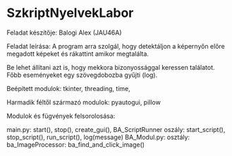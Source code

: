 # SzkriptNyelvekLabor
Feladat készítője: Balogi Alex (JAU46A)

Feladat leírása:
A program arra szolgál, hogy detektáljon a képernyőn előre megadott képeket és rákattint amikor megtalálta.


Be lehet állítani azt is, hogy mekkora bizonyossággal keressen találatot.
Főbb eseményeket egy szövegdobozba gyűjti (log).

Beépített modulok: tkinter, threading, time, 

Harmadik féltől származó modulok: pyautogui, pillow

Modulok és fügvények felsorolosása: 

main.py: start(), stop(), create_gui(),
BA_ScriptRunner oszály: start_script(), stop_script(), run_script(), log(message)
BA_Modul.py: 
osztály: ba_ImageProcessor: ba_find_and_click_image()